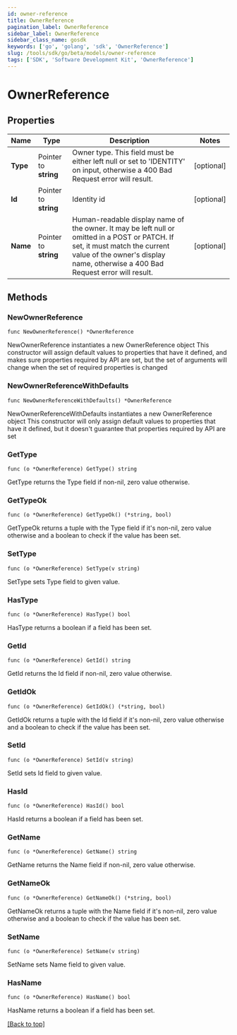 ```yaml
---
id: owner-reference
title: OwnerReference
pagination_label: OwnerReference
sidebar_label: OwnerReference
sidebar_class_name: gosdk
keywords: ['go', 'golang', 'sdk', 'OwnerReference'] 
slug: /tools/sdk/go/beta/models/owner-reference
tags: ['SDK', 'Software Development Kit', 'OwnerReference']
---
```


# OwnerReference

## Properties

Name | Type | Description | Notes
------------ | ------------- | ------------- | -------------
**Type** | Pointer to **string** | Owner type. This field must be either left null or set to &#39;IDENTITY&#39; on input, otherwise a 400 Bad Request error will result. | [optional] 
**Id** | Pointer to **string** | Identity id | [optional] 
**Name** | Pointer to **string** | Human-readable display name of the owner. It may be left null or omitted in a POST or PATCH. If set, it must match the current value of the owner&#39;s display name, otherwise a 400 Bad Request error will result. | [optional] 

## Methods

### NewOwnerReference

`func NewOwnerReference() *OwnerReference`

NewOwnerReference instantiates a new OwnerReference object
This constructor will assign default values to properties that have it defined,
and makes sure properties required by API are set, but the set of arguments
will change when the set of required properties is changed

### NewOwnerReferenceWithDefaults

`func NewOwnerReferenceWithDefaults() *OwnerReference`

NewOwnerReferenceWithDefaults instantiates a new OwnerReference object
This constructor will only assign default values to properties that have it defined,
but it doesn't guarantee that properties required by API are set

### GetType

`func (o *OwnerReference) GetType() string`

GetType returns the Type field if non-nil, zero value otherwise.

### GetTypeOk

`func (o *OwnerReference) GetTypeOk() (*string, bool)`

GetTypeOk returns a tuple with the Type field if it's non-nil, zero value otherwise
and a boolean to check if the value has been set.

### SetType

`func (o *OwnerReference) SetType(v string)`

SetType sets Type field to given value.

### HasType

`func (o *OwnerReference) HasType() bool`

HasType returns a boolean if a field has been set.

### GetId

`func (o *OwnerReference) GetId() string`

GetId returns the Id field if non-nil, zero value otherwise.

### GetIdOk

`func (o *OwnerReference) GetIdOk() (*string, bool)`

GetIdOk returns a tuple with the Id field if it's non-nil, zero value otherwise
and a boolean to check if the value has been set.

### SetId

`func (o *OwnerReference) SetId(v string)`

SetId sets Id field to given value.

### HasId

`func (o *OwnerReference) HasId() bool`

HasId returns a boolean if a field has been set.

### GetName

`func (o *OwnerReference) GetName() string`

GetName returns the Name field if non-nil, zero value otherwise.

### GetNameOk

`func (o *OwnerReference) GetNameOk() (*string, bool)`

GetNameOk returns a tuple with the Name field if it's non-nil, zero value otherwise
and a boolean to check if the value has been set.

### SetName

`func (o *OwnerReference) SetName(v string)`

SetName sets Name field to given value.

### HasName

`func (o *OwnerReference) HasName() bool`

HasName returns a boolean if a field has been set.


[[Back to top]](#) 



